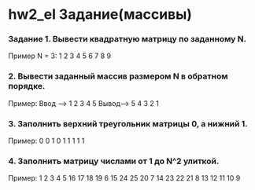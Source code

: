 # hw2_el Задание(массивы)

### Задание 1. Вывести квадратную матрицу по заданному N.
Пример N = 3:
1 2 3
4 5 6
7 8 9

### 2. Вывести заданный массив размером N в обратном порядке.
Пример:
Ввод –> 1 2 3 4 5
Вывод–>  5 4 3 2 1

### 3. Заполнить верхний треугольник матрицы 0, а нижний 1.
Пример:
0 0 1
0 1 1
1 1 1

### 4. Заполнить матрицу числами от 1 до N^2 улиткой.
Пример:
1  2  3  4  5
16 17 18 19 6
15 24 25 20 7
14 23 22 21 8
13 12 11 10 9
